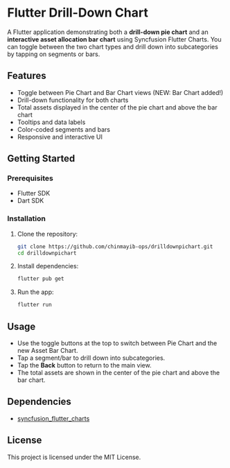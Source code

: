 # Flutter Drill-Down Chart

A Flutter application demonstrating both a **drill-down pie chart** and an **interactive asset allocation bar chart** using Syncfusion Flutter Charts. You can toggle between the two chart types and drill down into subcategories by tapping on segments or bars.

## Features

- Toggle between Pie Chart and Bar Chart views (NEW: Bar Chart added!)
- Drill-down functionality for both charts
- Total assets displayed in the center of the pie chart and above the bar chart
- Tooltips and data labels
- Color-coded segments and bars
- Responsive and interactive UI

## Getting Started

### Prerequisites

- Flutter SDK
- Dart SDK

### Installation

1. Clone the repository:
   ```bash
   git clone https://github.com/chinmayib-ops/drilldownpichart.git
   cd drilldownpichart
   ```

2. Install dependencies:
   ```bash
   flutter pub get
   ```

3. Run the app:
   ```bash
   flutter run
   ```

## Usage

- Use the toggle buttons at the top to switch between Pie Chart and the new Asset Bar Chart.
- Tap a segment/bar to drill down into subcategories.
- Tap the **Back** button to return to the main view.
- The total assets are shown in the center of the pie chart and above the bar chart.

## Dependencies

- [syncfusion_flutter_charts](https://pub.dev/packages/syncfusion_flutter_charts)

## License

This project is licensed under the MIT License.
